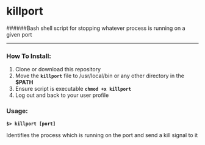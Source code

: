 # killport
######Bash shell script for stopping whatever process is running on a given port
***
### How To Install:
1. Clone or download this repository
2. Move the **`killport`** file to /usr/local/bin or any other directory in the **$PATH**
3. Ensure script is executable 
**`chmod +x killport`**
4. Log out and back to your user profile

### Usage:
**`$> killport [port]`**

Identifies the process which is running on the port and send a kill signal to it


